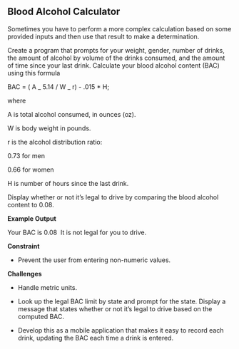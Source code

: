 ## Blood Alcohol Calculator

Sometimes you have to perform a more complex calculation based on some provided inputs and then use that result to make a determination.

Create a program that prompts for your weight, gender, number of drinks, the amount of alcohol by volume of the drinks consumed, and the amount of time since your last drink. Calculate your blood alcohol content (BAC) using this formula

BAC = ( A _ 5.14 / W _ r) - .015 \* H;

where

A is total alcohol consumed, in ounces (oz).

W is body weight in pounds.

r is the alcohol distribution ratio:

0.73 for men

0.66 for women

H is number of hours since the last drink.

Display whether or not it’s legal to drive by comparing the blood alcohol content to 0.08.

**Example Output**

Your BAC is 0.08
​
It is not legal for you to drive.

**Constraint**

- Prevent the user from entering non-numeric values.

**Challenges**

- Handle metric units.

- Look up the legal BAC limit by state and prompt for the state. Display a message that states whether or not it’s legal to drive based on the computed BAC.

- Develop this as a mobile application that makes it easy to record each drink, updating the BAC each time a drink is entered.
